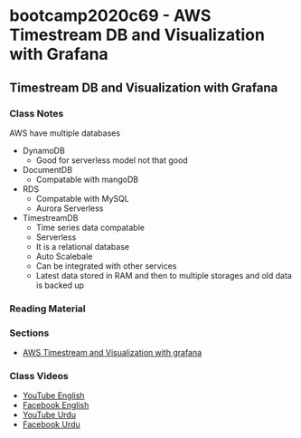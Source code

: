 # bootcamp2020c69 - AWS Timestream DB and Visualization with Grafana

## Timestream DB and Visualization with Grafana

### Class Notes

AWS have multiple databases

- DynamoDB
  - Good for serverless model not that good
- DocumentDB
  - Compatable with mangoDB
- RDS
  - Compatable with MySQL
  - Aurora Serverless
- TimestreamDB
  - Time series data compatable
  - Serverless
  - It is a relational database
  - Auto Scalebale
  - Can be integrated with other services
  - Latest data stored in RAM and then to multiple storages and old data is backed up

### Reading Material

### Sections

- [AWS Timestream and Visualization with grafana](./step22_aws_timestream_and_visualization_with_grafana)

### Class Videos

- [YouTube English](https://www.youtube.com/watch?v=6kwKtE8d9dc)
- [Facebook English](https://www.facebook.com/zeeshanhanif/videos/10225763251372883)
- [YouTube Urdu](https://www.youtube.com/watch?v=EgYiEO8P704&ab_channel=PanacloudServerlessSaaSTraininginUrdu)
- [Facebook Urdu](https://www.facebook.com/zeeshanhanif/videos/10225811165650710)

